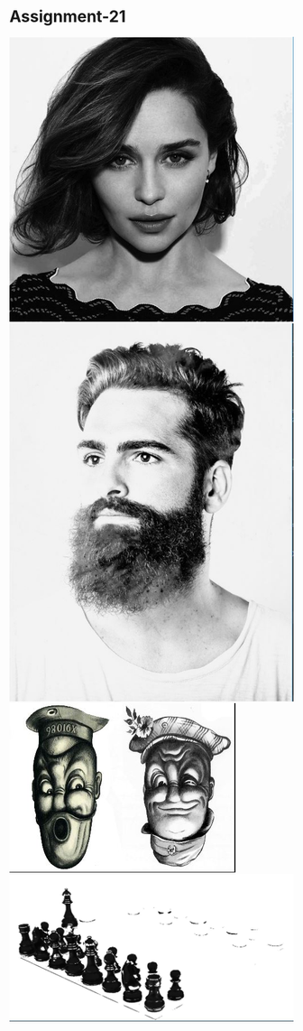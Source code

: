 # Assignment-21

![Alt text](https://github.com/maheravi/Assignment-21/blob/main/2A-1.JPG "Optional title")
![Alt text](https://github.com/maheravi/Assignment-21/blob/main/2A-2.JPG "Optional title")
![Alt text](https://github.com/maheravi/Assignment-21/blob/main/3A.JPG "Optional title")
![Alt text](https://github.com/maheravi/Assignment-21/blob/main/4A.JPG "Optional title")

